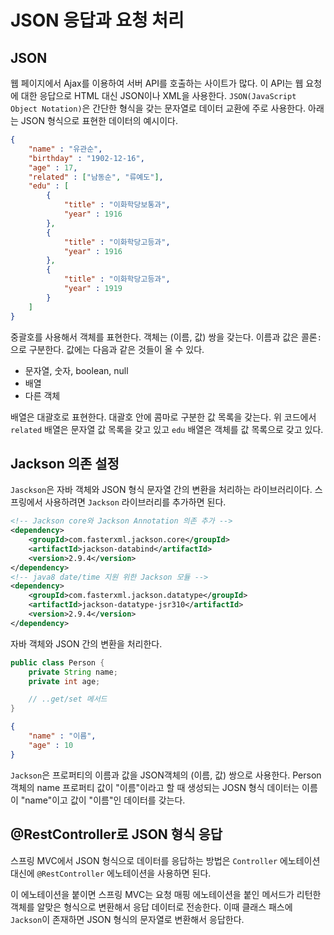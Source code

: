 # JSON 응답과 요청 처리

## JSON

웹 페이지에서 Ajax를 이용하여 서버 API를 호출하는 사이트가 많다. 이 API는 웹 요청에 대한 응답으로 HTML 대신 JSON이나 XML을 사용한다. `JSON(JavaScript Object Notation)`은 간단한 형식을 갖는 문자열로 데이터 교환에 주로 사용한다. 아래는 JSON 형식으로 표현한 데이터의 예시이다.

```json
{
    "name" : "유관순",
    "birthday" : "1902-12-16",
    "age" : 17,
    "related" : ["남동순", "류예도"],
    "edu" : [
        {
            "title" : "이화학당보통과",
            "year" : 1916
        },
        {
            "title" : "이화학당고등과",
            "year" : 1916
        },
        {
            "title" : "이화학당고등과",
            "year" : 1919
        }
    ]
}
```

중괄호를 사용해서 객체를 표현한다. 객체는 (이름, 값) 쌍을 갖는다. 이름과 값은 콜론`:`으로 구분한다. 값에는 다음과 같은 것들이 올 수 있다.

- 문자열, 숫자, boolean, null
- 배열
- 다른 객체

배열은 대괄호로 표현한다. 대괄호 안에 콤마로 구분한 값 목록을 갖는다. 위 코드에서 `related` 배열은 문자열 값 목록을 갖고 있고 `edu` 배열은 객체를 값 목록으로 갖고 있다.

## Jackson 의존 설정

`Jasckson`은 자바 객체와 JSON 형식 문자열 간의 변환을 처리하는 라이브러리이다. 스프링에서 사용하려면 `Jackson` 라이브러리를 추가하면 된다. 

```xml
<!-- Jackson core와 Jackson Annotation 의존 추가 -->
<dependency>
    <groupId>com.fasterxml.jackson.core</groupId>
    <artifactId>jackson-databind</artifactId>
    <version>2.9.4</version>
</dependency>
<!-- java8 date/time 지원 위한 Jackson 모듈 -->
<dependency>
    <groupId>com.fasterxml.jackson.datatype</groupId>
    <artifactId>jackson-datatype-jsr310</artifactId>
    <version>2.9.4</version>
</dependency>
```

자바 객체와 JSON 간의 변환을 처리한다.

```java
public class Person {
    private String name;
    private int age;

    // ..get/set 메서드
}
```

```json
{
    "name" : "이름",
    "age" : 10
}
```

`Jackson`은 프로퍼티의 이름과 값을 JSON객체의 (이름, 값) 쌍으로 사용한다. Person 객체의 name 프로퍼티 값이 "이름"이라고 할 때 생성되는 JOSN 형식 데이터는 이름이 "name"이고 값이 "이름"인 데이터를 갖는다.

## @RestController로 JSON 형식 응답

스프링 MVC에서 JSON 형식으로 데이터를 응답하는 방법은 `Controller` 에노테이션 대신에 `@RestController` 에노테이션을 사용하면 된다. 

이 에노테이션을 붙이면 스프링 MVC는 요청 매핑 에노테이션을 붙인 메서드가 리턴한 객체를 알맞은 형식으로 변환해서 응답 데이터로 전송한다. 이때 클래스 패스에 `Jackson`이 존재하면 JSON 형식의 문자열로 변환해서 응답한다. 

